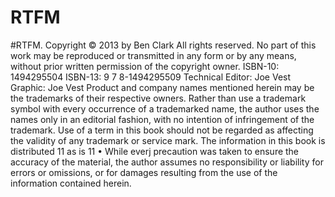 # RTFM
#RTFM. Copyright © 2013 by Ben Clark
All rights reserved. No part of this work may be reproduced or transmitted
in any form or by any means, without prior written permission of the
copyright owner.
ISBN-10: 1494295504
ISBN-13: 9 7 8-1494295509
Technical Editor: Joe Vest
Graphic: Joe Vest
Product and company names mentioned herein may be the trademarks of their
respective owners. Rather than use a trademark symbol with every occurrence
of a trademarked name, the author uses the names only in an editorial
fashion, with no intention of infringement of the trademark. Use of a term
in this book should not be regarded as affecting the validity of any
trademark or service mark.
The information in this book is distributed 11 as is 11 • While everj precaution
was taken to ensure the accuracy of the material, the author assumes no
responsibility or liability for errors or omissions,
or for damages
resulting from the use of the information contained herein.

